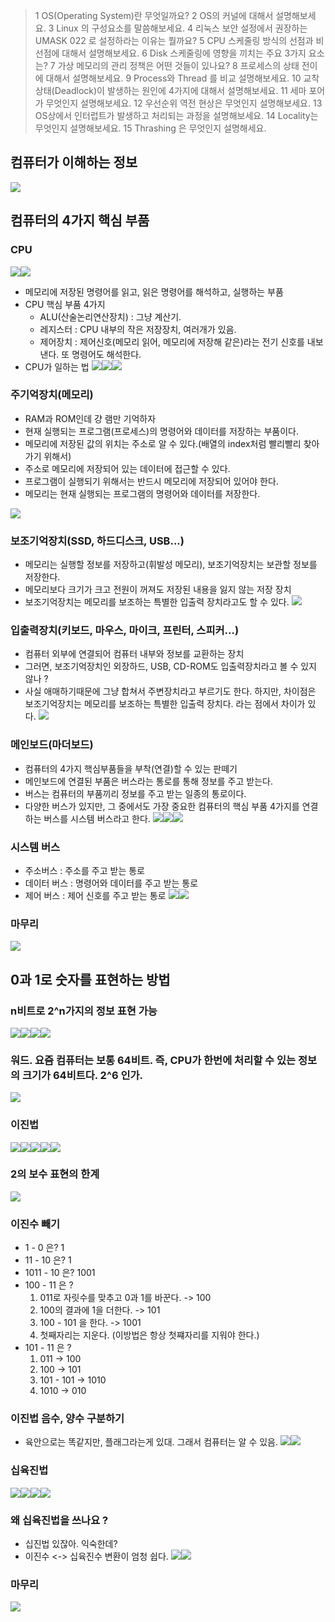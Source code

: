 > 1 OS(Operating System)란 무엇일까요?
2 OS의 커널에 대해서 설명해보세요.
3 Linux 의 구성요소를 말씀해보세요.
4 리눅스 보안 설정에서 권장하는 UMASK 022 로 설정하라는 이유는 뭘까요? 5 CPU 스케줄링 방식의 선점과 비선점에 대해서 설명해보세요.
6 Disk 스케줄링에 영향을 끼치는 주요 3가지 요소는? 7 가상 메모리의 관리 정책은 어떤 것들이 있나요?
8 프로세스의 상태 전이에 대해서 설명해보세요.
9 Process와 Thread 를 비교 설명해보세요.
10 교착상태(Deadlock)이 발생하는 원인에 4가지에 대해서 설명해보세요.
11 세마 포어가 무엇인지 설명해보세요.
12 우선순위 역전 현상은 무엇인지 설명해보세요.
13 OS상에서 인터럽트가 발생하고 처리되는 과정을 설명해보세요. 14 Locality는 무엇인지 설명해보세요.
15 Thrashing 은 무엇인지 설명해세요.


## 컴퓨터가 이해하는 정보
![](https://velog.velcdn.com/images/dev_kickbell/post/7d0ded06-15cc-4099-b6d1-c121b0f7886e/image.png)

## 컴퓨터의 4가지 핵심 부품
### CPU
![](https://velog.velcdn.com/images/dev_kickbell/post/c516bf02-a3b7-421e-b817-b3f0ae12aecf/image.png)![](https://velog.velcdn.com/images/dev_kickbell/post/eeaa975a-77fc-4e4c-9990-e1f230d98ec0/image.png)
* 메모리에 저장된 명령어를 읽고, 읽은 명령어를 해석하고, 실행하는 부품
* CPU 핵심 부품 4가지 
    - ALU(산술논리연산장치) : 그냥 계산기.
    - 레지스터 : CPU 내부의 작은 저장장치, 여러개가 있음. 
    - 제어장치 : 제어신호(메모리 읽어, 메모리에 저장해 같은)라는 전기 신호를 내보낸다. 또 명령어도 해석한다. 
* CPU가 일하는 법
![](https://velog.velcdn.com/images/dev_kickbell/post/5028e544-4908-43b0-97a9-c6f58e371b37/image.png)![](https://velog.velcdn.com/images/dev_kickbell/post/28e21789-b487-4a04-9fd8-76a39862f49f/image.png)![](https://velog.velcdn.com/images/dev_kickbell/post/68b68086-3e74-4cdf-a402-1bc71090fa37/image.png)



### 주기억장치(메모리)
- RAM과 ROM인데 걍 램만 기억하자
- 현재 실행되는 프로그램(프로세스)의 명령어와 데이터를 저장하는 부품이다. 
- 메모리에 저장된 값의 위치는 주소로 알 수 있다.(배열의 index처럼 빨리빨리 찾아가기 위해서) 
- 주소로 메모리에 저장되어 있는 데이터에 접근할 수 있다. 
- 프로그램이 실행되기 위해서는 반드시 메모리에 저장되어 있어야 한다. 
- 메모리는 현재 실행되는 프로그램의 명령어와 데이터를 저장한다. 

![](https://velog.velcdn.com/images/dev_kickbell/post/9c58c107-b67f-4d7b-a748-696208216614/image.png)
### 보조기억장치(SSD, 하드디스크, USB...)
- 메모리는 실행할 정보를 저장하고(휘발성 메모리), 보조기억장치는 보관할 정보를 저장한다. 
- 메모리보다 크기가 크고 전원이 꺼져도 저장된 내용을 잃지 않는 저장 장치 
- 보조기억장치는 메모리를 보조하는 특별한 입출력 장치라고도 할 수 있다. 
![](https://velog.velcdn.com/images/dev_kickbell/post/604c308e-27ec-4c72-bdbb-9e9e2dcd03a5/image.png)
### 입출력장치(키보드, 마우스, 마이크, 프린터, 스피커...) 
- 컴퓨터 외부에 연결되어 컴퓨터 내부와 정보를 교환하는 장치 
- 그러면, 보조기억장치인 외장하드, USB, CD-ROM도 입출력장치라고 볼 수 있지 않나 ? 
- 사실 애매하기때문에 그냥 합쳐서 주변장치라고 부르기도 한다. 하지만, 차이점은 보조기억장치는 메모리를 보조하는 특별한 입출력 장치다. 라는 점에서 차이가 있다. 
![](https://velog.velcdn.com/images/dev_kickbell/post/8b6afc91-5359-4bd4-9659-2d179ed4e916/image.png)
### 메인보드(마더보드)
- 컴퓨터의 4가지 핵심부품들을 부착(연결)할 수 있는 판떼기
- 메인보드에 연결된 부품은 버스라는 통로를 통해 정보를 주고 받는다. 
- 버스는 컴퓨터의 부품끼리 정보를 주고 받는 일종의 통로이다. 
- 다양한 버스가 있지만, 그 중에서도 가장 중요한 컴퓨터의 핵심 부품 4가지를 연결하는 버스를 시스템 버스라고 한다. 
![](https://velog.velcdn.com/images/dev_kickbell/post/fb56a163-b721-486c-b1df-26fda5031e6f/image.png)![](https://velog.velcdn.com/images/dev_kickbell/post/ff5f7e4c-8166-48ef-b610-45a04c25f8e8/image.png)![](https://velog.velcdn.com/images/dev_kickbell/post/e4171fcf-8f5d-48c6-a990-0872065209d7/image.png)

### 시스템 버스 
- 주소버스 : 주소를 주고 받는 통로
- 데이터 버스 : 명령어와 데이터를 주고 받는 통로
- 제어 버스 : 제어 신호를 주고 받는 통로 
![](https://velog.velcdn.com/images/dev_kickbell/post/3a51a273-8531-434c-8b9f-7ce008990c89/image.png)![](https://velog.velcdn.com/images/dev_kickbell/post/7773ff7c-e202-4a91-bd4b-fc792f61b335/image.png)

### 마무리 
![](https://velog.velcdn.com/images/dev_kickbell/post/f86a6e36-a28e-4230-9287-7932424b85f7/image.png)

## 0과 1로 숫자를 표현하는 방법
### n비트로 2^n가지의 정보 표현 가능
![](https://velog.velcdn.com/images/dev_kickbell/post/0a4442e7-7ec2-4b6a-b262-bb4971cced26/image.png)![](https://velog.velcdn.com/images/dev_kickbell/post/32d53093-2725-4615-afb5-9fd039b99369/image.png)![](https://velog.velcdn.com/images/dev_kickbell/post/9fa654c0-b01c-43b4-8d4e-fd12be77756c/image.png)![](https://velog.velcdn.com/images/dev_kickbell/post/e7c41bbf-fe5c-46fa-9d46-01671b83dd72/image.png)

### 워드. 요즘 컴퓨터는 보통 64비트. 즉, CPU가 한번에 처리할 수 있는 정보의 크기가 64비트다. 2^6 인가.
![](https://velog.velcdn.com/images/dev_kickbell/post/0a4ba94e-adaf-4132-88be-2c896e11adce/image.png)

### 이진법
![](https://velog.velcdn.com/images/dev_kickbell/post/1925d4da-f0ad-458b-a222-ccd87a4d5f71/image.png)![](https://velog.velcdn.com/images/dev_kickbell/post/91090422-12ff-44a4-bf22-35c7a486e07d/image.png)![](https://velog.velcdn.com/images/dev_kickbell/post/37826eb0-5dc3-4cc3-9c96-e9520350c284/image.png)![](https://velog.velcdn.com/images/dev_kickbell/post/10f0fbd6-399a-4528-94c8-eb211591c8c7/image.png)![](https://velog.velcdn.com/images/dev_kickbell/post/8da51c11-5aac-4efe-ba9a-38ab6f8082bc/image.png)

### 2의 보수 표현의 한계 
![](https://velog.velcdn.com/images/dev_kickbell/post/4e984437-1dad-456a-bcb1-d53bf9248baa/image.png)

### 이진수 빼기 
- 1 - 0 은? 1
- 11 - 10 은? 1
- 1011 - 10 은? 1001
- 100 - 11 은 ? 
	1. 011로 자릿수를 맞추고 0과 1를 바꾼다. -> 100 
    2. 100의 결과에 1을 더한다. -> 101 
    3. 100 - 101 을 한다. -> 1001 
    4. 첫째자리는 지운다. (이방법은 항상 첫쨰자리를 지워야 한다.) 
- 101 - 11 은 ? 
	1. 011 -> 100 
    2. 100 -> 101 
    3. 101 - 101 -> 1010
    4. 1010 -> 010 


### 이진법 음수, 양수 구분하기
- 육안으로는 똑같지만, 플래그라는게 있대. 그래서 컴퓨터는 알 수 있음.
![](https://velog.velcdn.com/images/dev_kickbell/post/33a0322b-b4c1-40a8-95f7-44d26187471d/image.png)![](https://velog.velcdn.com/images/dev_kickbell/post/a81cbbe5-165b-4ff5-80ab-b7a874fb8c8b/image.png)
 


### 십육진법
![](https://velog.velcdn.com/images/dev_kickbell/post/e55c04f2-0a32-4711-9988-f47833fa9e44/image.png)![](https://velog.velcdn.com/images/dev_kickbell/post/b1af55cc-500a-46fe-bf41-e51dc2bf7c9f/image.png)![](https://velog.velcdn.com/images/dev_kickbell/post/a36c3826-e91e-423c-895e-e1c2c3781518/image.png)![](https://velog.velcdn.com/images/dev_kickbell/post/d6d75d03-1050-424f-b5f4-652bd661556b/image.png)


### 왜 십육진법을 쓰나요 ?
- 십진법 있잖아. 익숙한데? 
- 이진수 <-> 십육진수 변환이 엄청 쉽다. 
![](https://velog.velcdn.com/images/dev_kickbell/post/0ef4153e-4150-499f-9ac4-9232abf19fc0/image.png)![](https://velog.velcdn.com/images/dev_kickbell/post/2449f696-4dc7-4b30-a292-305b7567f7e9/image.png)

### 마무리
![](https://velog.velcdn.com/images/dev_kickbell/post/0522bac8-3f92-4a66-ade3-6a0511f128e6/image.png)


    







## 
## 
## 
## 
## 
## 
